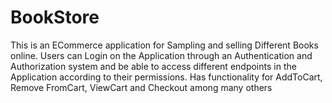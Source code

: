 # BookStore
This is an ECommerce application for Sampling and selling Different Books online. Users can Login on the Application through an Authentication and Authorization system and be able to access different endpoints in the Application according to their permissions. Has functionality for AddToCart, Remove FromCart, ViewCart and Checkout among many others

